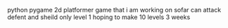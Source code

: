 python pygame 2d platformer game that i am working on sofar can attack defent and sheild only level 1 hoping to make 10 levels 3 weeks
